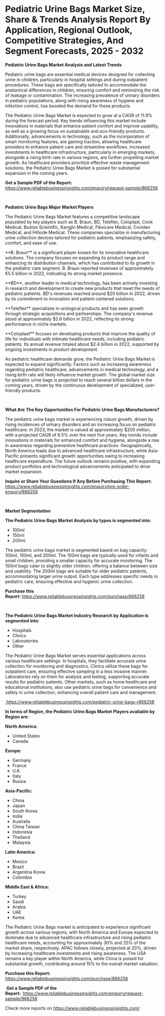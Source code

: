 <p><h1>Pediatric Urine Bags Market Size, Share & Trends Analysis Report By Application, Regional Outlook, Competitive Strategies, And Segment Forecasts, 2025 - 2032</h1></p><p><strong>Pediatric Urine Bags Market Analysis and Latest Trends</strong></p>
<p><p>Pediatric urine bags are essential medical devices designed for collecting urine in children, particularly in hospital settings and during outpatient procedures. These bags are specifically tailored to accommodate the anatomical differences in children, ensuring comfort and minimizing the risk of leakage or contamination. The increasing prevalence of urinary disorders in pediatric populations, along with rising awareness of hygiene and infection control, has boosted the demand for these products.</p><p>The Pediatric Urine Bags Market is expected to grow at a CAGR of 11.9% during the forecast period. Key trends influencing this market include innovations in materials that enhance patient comfort and improve usability, as well as a growing focus on sustainable and eco-friendly products. Additionally, advancements in technology, such as the incorporation of smart monitoring features, are gaining traction, allowing healthcare providers to enhance patient care and streamline workflows. Increased investments in healthcare infrastructure, particularly in emerging markets, alongside a rising birth rate in various regions, are further propelling market growth. As healthcare providers prioritize effective waste management solutions, the Pediatric Urine Bags Market is poised for substantial expansion in the coming years.</p></p>
<p><strong>Get a Sample PDF of the Report:&nbsp;</strong> <a href="https://www.reliablebusinessinsights.com/enquiry/request-sample/866258?utm_campaign=2884&utm_medium=2&utm_source=Github&utm_content=ia&utm_term=04032025&utm_id=pediatric-urine-bags">https://www.reliablebusinessinsights.com/enquiry/request-sample/866258</a></p>
<p>&nbsp;</p>
<p><strong>Pediatric Urine Bags Major Market Players</strong></p>
<p><p>The Pediatric Urine Bags Market features a competitive landscape populated by key players such as B. Braun, BD, Teleflex, Coloplast, Cook Medical, Boston Scientific, Kangjin Medical, Flexicare Medical, Coviden Medical, and Hillside Medical. These companies specialize in manufacturing urine collection devices tailored for pediatric patients, emphasizing safety, comfort, and ease of use.</p><p>**B. Braun** is a significant player known for its innovative healthcare solutions. The company focuses on expanding its product range and enhancing its distribution channels, which has contributed to its growth in the pediatric care segment. B. Braun reported revenues of approximately €5.5 billion in 2022, indicating its strong market presence.</p><p>**BD**, another leader in medical technology, has been actively investing in research and development to create new products that meet the needs of pediatric patients. BD's revenues reached around $20 billion in 2022, driven by its commitment to innovation and patient-centered solutions.</p><p>**Teleflex** specializes in urological products and has seen growth through strategic acquisitions and partnerships. The company's revenue stood at approximately $2.6 billion in 2022, reflecting its strong performance in niche markets.</p><p>**Coloplast** focuses on developing products that improve the quality of life for individuals with intimate healthcare needs, including pediatric patients. Its annual revenue totaled about $2.4 billion in 2022, supported by ongoing investments in product development.</p><p>As pediatric healthcare demands grow, the Pediatric Urine Bags Market is expected to expand significantly. Factors such as increasing awareness regarding pediatric healthcare, advancements in medical technology, and a rising birth rate will likely influence market growth. The global market size for pediatric urine bags is projected to reach several billion dollars in the coming years, driven by the continuous development of specialized, user-friendly products.</p></p>
<p>&nbsp;</p>
<p><strong>What Are The Key Opportunities For Pediatric Urine Bags Manufacturers?</strong></p>
<p><p>The pediatric urine bags market is experiencing robust growth, driven by rising incidences of urinary disorders and an increasing focus on pediatric healthcare. In 2023, the market is valued at approximately $200 million, with a projected CAGR of 6.5% over the next five years. Key trends include innovations in materials for enhanced comfort and hygiene, alongside a rise in awareness regarding preventive healthcare practices. Geographically, North America leads due to advanced healthcare infrastructure, while Asia-Pacific presents significant growth opportunities owing to increasing healthcare expenditure. The future outlook remains positive, with expanding product portfolios and technological advancements anticipated to drive market expansion.</p></p>
<p><strong>Inquire or Share Your Questions If Any Before Purchasing This Report:</strong> <a href="https://www.reliablebusinessinsights.com/enquiry/pre-order-enquiry/866258?utm_campaign=2884&utm_medium=2&utm_source=Github&utm_content=ia&utm_term=04032025&utm_id=pediatric-urine-bags">https://www.reliablebusinessinsights.com/enquiry/pre-order-enquiry/866258</a></p>
<p>&nbsp;</p>
<p><strong>Market Segmentation</strong></p>
<p><strong>The Pediatric Urine Bags Market Analysis by types is segmented into:</strong></p>
<p><ul><li>100ml</li><li>150ml</li><li>200ml</li></ul></p>
<p><p>The pediatric urine bags market is segmented based on bag capacity: 100ml, 150ml, and 200ml. The 100ml bags are typically used for infants and small children, providing a smaller capacity for accurate monitoring. The 150ml bags cater to slightly older children, offering a balance between size and usability. The 200ml bags are suitable for older pediatric patients, accommodating larger urine output. Each type addresses specific needs in pediatric care, ensuring effective and hygienic urine collection.</p></p>
<p><strong>Purchase this Report:&nbsp;</strong><a href="https://www.reliablebusinessinsights.com/purchase/866258?utm_campaign=2884&utm_medium=2&utm_source=Github&utm_content=ia&utm_term=04032025&utm_id=pediatric-urine-bags">https://www.reliablebusinessinsights.com/purchase/866258</a></p>
<p>&nbsp;</p>
<p><strong>The Pediatric Urine Bags Market Industry Research by Application is segmented into:</strong></p>
<p><ul><li>Hospitals</li><li>Clinics</li><li>Laboratories</li><li>Other</li></ul></p>
<p><p>The Pediatric Urine Bags Market serves essential applications across various healthcare settings. In hospitals, they facilitate accurate urine collection for monitoring and diagnostics. Clinics utilize these bags for outpatient care, ensuring effective sampling in a less invasive manner. Laboratories rely on them for analysis and testing, supporting accurate results for pediatric patients. Other markets, such as home healthcare and educational institutions, also use pediatric urine bags for convenience and safety in urine collection, enhancing overall patient care and management.</p></p>
<p><a href="https://www.reliablebusinessinsights.com/pediatric-urine-bags-r866258?utm_campaign=2884&utm_medium=2&utm_source=Github&utm_content=ia&utm_term=04032025&utm_id=pediatric-urine-bags">&nbsp;https://www.reliablebusinessinsights.com/pediatric-urine-bags-r866258</a></p>
<p><strong>In terms of Region, the Pediatric Urine Bags Market Players available by Region are:</strong></p>
<p>
    <p> <strong> North America: </strong>
        <ul>
            <li>United States</li>
            <li>Canada</li>
        </ul>
        </p> 
    <p> <strong> Europe: </strong>
        <ul>
            <li>Germany</li>
            <li>France</li>
            <li>U.K.</li>
            <li>Italy</li>
            <li>Russia</li>
        </ul>
        </p> 
    <p> <strong> Asia-Pacific: </strong>
        <ul>
            <li>China</li>
            <li>Japan</li>
            <li>South Korea</li>
            <li>India</li>
            <li>Australia</li>
            <li>China Taiwan</li>
            <li>Indonesia</li>
            <li>Thailand</li>
            <li>Malaysia</li>
        </ul>
        </p> 
    <p> <strong> Latin America: </strong>
        <ul>
            <li>Mexico</li>
            <li>Brazil</li>
            <li>Argentina Korea</li>
            <li>Colombia</li>
        </ul>
        </p> 
    <p> <strong> Middle East & Africa: </strong>
        <ul>
            <li>Turkey</li>
            <li>Saudi</li>
            <li>Arabia</li>
            <li>UAE</li>
            <li>Korea</li>
        </ul>
    </p>
    </p>
<p><p>The Pediatric Urine Bags market is anticipated to experience significant growth across various regions, with North America and Europe expected to dominate due to advanced healthcare infrastructure and rising pediatric healthcare needs, accounting for approximately 30% and 25% of the market share, respectively. APAC follows closely, projected at 20%, driven by increasing healthcare investments and rising awareness. The USA remains a key player within North America, while China is poised for substantial growth, contributing around 15% to the overall market valuation.</p></p>
<p><strong>Purchase this Report: </strong><a href="https://www.reliablebusinessinsights.com/purchase/866258?utm_campaign=2884&utm_medium=2&utm_source=Github&utm_content=ia&utm_term=04032025&utm_id=pediatric-urine-bags">https://www.reliablebusinessinsights.com/purchase/866258</a></p>
<p>&nbsp;<strong>Get a Sample PDF of the Report:&nbsp;&nbsp;</strong><a href="https://www.reliablebusinessinsights.com/enquiry/request-sample/866258?utm_campaign=2884&utm_medium=2&utm_source=Github&utm_content=ia&utm_term=04032025&utm_id=pediatric-urine-bags">https://www.reliablebusinessinsights.com/enquiry/request-sample/866258</a></p>
<p><strong></strong></p>
<p>Check more reports on <a href="https://www.reliablebusinessinsights.com/?utm_campaign=2884&utm_medium=2&utm_source=Github&utm_content=ia&utm_term=04032025&utm_id=pediatric-urine-bags">https://www.reliablebusinessinsights.com/</a></p>